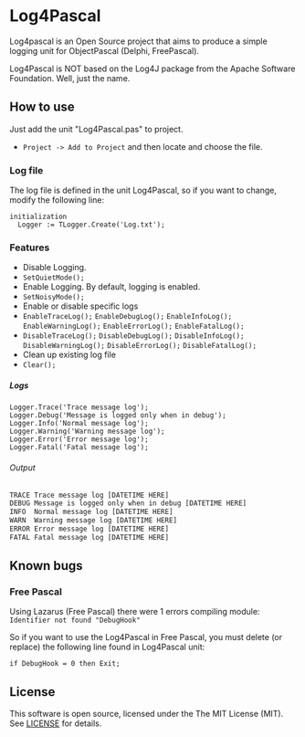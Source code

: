 # Log4Pascal

Log4pascal is an Open Source project that aims to produce a simple logging unit for ObjectPascal (Delphi, FreePascal).

Log4Pascal is NOT based on the Log4J package from the Apache Software Foundation. Well, just the name.

## How to use

Just add the unit "Log4Pascal.pas" to project.
  - ``Project -> Add to Project`` and then locate and choose the file.

### Log file

The log file is defined in the unit Log4Pascal, so if you want to change, modify the following line:

```delphi
initialization
  Logger := TLogger.Create('Log.txt');
```

### Features

 - Disable Logging.
  - `SetQuietMode();`
 - Enable Logging. By default, logging is enabled.
  - `SetNoisyMode();`
 - Enable or disable specific logs
  - `EnableTraceLog();` `EnableDebugLog();` `EnableInfoLog();` `EnableWarningLog();` `EnableErrorLog();` `EnableFatalLog();`
  - `DisableTraceLog();` `DisableDebugLog();` `DisableInfoLog();` `DisableWarningLog();` `DisableErrorLog();` `DisableFatalLog();`
 - Clean up existing log file
  - `Clear();`

##### Logs

```delphi
Logger.Trace('Trace message log');
Logger.Debug('Message is logged only when in debug');
Logger.Info('Normal message log');
Logger.Warning('Warning message log');
Logger.Error('Error message log');
Logger.Fatal('Fatal message log');
```

###### Output

```txt
TRACE Trace message log [DATETIME HERE]
DEBUG Message is logged only when in debug [DATETIME HERE]
INFO  Normal message log [DATETIME HERE]
WARN  Warning message log [DATETIME HERE]
ERROR Error message log [DATETIME HERE]
FATAL Fatal message log [DATETIME HERE]
```

## Known bugs

### Free Pascal
Using Lazarus (Free Pascal) there were 1 errors compiling module:
`Identifier not found "DebugHook"`

So if you want to use the Log4Pascal in Free Pascal, you must delete (or replace) the following line found in Log4Pascal unit:
```Delphi
if DebugHook = 0 then Exit;
```

## License

This software is open source, licensed under the The MIT License (MIT). See [LICENSE](https://github.com/martinusso/log4pascal/blob/master/LICENSE) for details.
